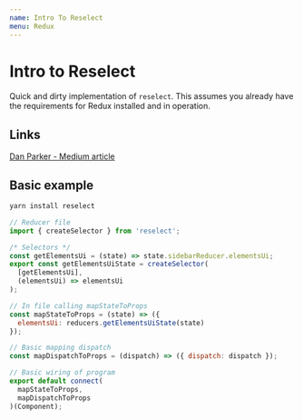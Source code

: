 ```yaml
---
name: Intro To Reselect
menu: Redux
---
```


# Intro to Reselect

Quick and dirty implementation of `reselect`. This assumes you already have the requirements for Redux installed and in operation.

## Links

[Dan Parker - Medium article](https://medium.com/@parkerdan/react-reselect-and-redux-b34017f8194c)

## Basic example

```bash
yarn install reselect
```

```javascript
// Reducer file
import { createSelector } from 'reselect';

/* Selectors */
const getElementsUi = (state) => state.sidebarReducer.elementsUi;
export const getElementsUiState = createSelector(
  [getElementsUi],
  (elementsUi) => elementsUi
);

// In file calling mapStateToProps
const mapStateToProps = (state) => ({
  elementsUi: reducers.getElementsUiState(state)
});

// Basic mapping dispatch
const mapDispatchToProps = (dispatch) => ({ dispatch: dispatch });

// Basic wiring of program
export default connect(
  mapStateToProps,
  mapDispatchToProps
)(Component);
```
